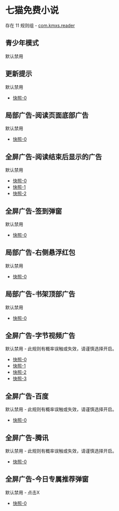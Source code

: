 # 七猫免费小说

存在 11 规则组 - [com.kmxs.reader](/src/apps/com.kmxs.reader.ts)

## 青少年模式

默认禁用

## 更新提示

默认禁用

- [快照-0](https://i.gkd.li/import/12641338)

## 局部广告-阅读页面底部广告

默认禁用

- [快照-0](https://i.gkd.li/import/12640296)

## 全屏广告-阅读结束后显示的广告

默认禁用

- [快照-0](https://i.gkd.li/import/12640303)
- [快照-1](https://i.gkd.li/import/13362269)
- [快照-2](https://i.gkd.li/import/13362272)

## 全屏广告-签到弹窗

默认禁用

- [快照-0](https://i.gkd.li/import/12640320)

## 局部广告-右侧悬浮红包

默认禁用

- [快照-0](https://i.gkd.li/import/12640287)

## 局部广告-书架顶部广告

默认禁用

- [快照-0](https://i.gkd.li/import/13489942)

## 全屏广告-字节视频广告

默认禁用 - 此规则有概率误触或失效，请谨慎选择开启。

- [快照-0](https://i.gkd.li/import/13459157)
- [快照-1](https://i.gkd.li/import/13459172)
- [快照-2](https://i.gkd.li/import/13459174)
- [快照-3](https://i.gkd.li/import/13459182)

## 全屏广告-百度

默认禁用 - 此规则有概率误触或失效，请谨慎选择开启。

- [快照-0](https://i.gkd.li/import/13472957)

## 全屏广告-腾讯

默认禁用 - 此规则有概率误触或失效，请谨慎选择开启。

- [快照-0](https://i.gkd.li/import/13472955)

## 全屏广告-今日专属推荐弹窗

默认禁用 - 点击X

- [快照-0](https://i.gkd.li/import/13941276)
